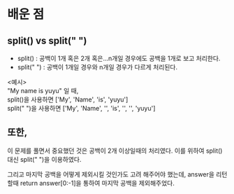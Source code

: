 # 배운 점  
## split() vs split(" ")  
- split() : 공백이 1개 혹은 2개 혹은...n개일 경우에도 공백을 1개로 보고 처리한다.  
- split(" ") : 공백이 1개일 경우와 n개일 경우가 다르게 처리된다.  
  
<예시>  
"My name  is   yuyu" 일 때,  
split()을 사용하면 ['My', 'Name', 'is', 'yuyu']  
split(" ")을 사용하면 ['My', 'Name', '', 'is', '', '', 'yuyu']    


## 또한,  
이 문제를 풀면서 중요했던 것은 공백이 2개 이상일때의 처리였다. 이를 위하여 split()대신 split(" ")을 이용하였다.

그리고 마지막 공백을 어떻게 제외시킬 것인가도 고려 해주어야 했는데, answer을 리턴할때 return answer[0:-1]을 통하여 마지막 공백을 제외해주었다.
